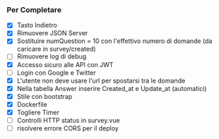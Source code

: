 ### Per Completare
- [X] Tasto Indietro
- [X] Rimuovere JSON Server
- [X] Sostituire numQuestion = 10 con l'effettivo numero di domande (da caricare in survey/created)
- [ ] Rimuovere log di debug
- [X] Accesso sicuro alle API con JWT
- [ ] Login con Google e Twitter
- [X] L'utente non deve usare l'url per spostarsi tra le domande
- [X] Nella tabella Answer inserire Created_at e Update_at (automatici)
- [X] Stile con bootstrap
- [X] Dockerfile
- [X] Togliere Timer
- [ ] Controlli HTTP status in survey.vue 
- [ ] risolvere errore CORS per il deploy